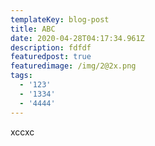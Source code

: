 ```yaml
---
templateKey: blog-post
title: ABC
date: 2020-04-28T04:17:34.961Z
description: fdfdf
featuredpost: true
featuredimage: /img/2@2x.png
tags:
  - '123'
  - '1334'
  - '4444'
---
```

xccxc

